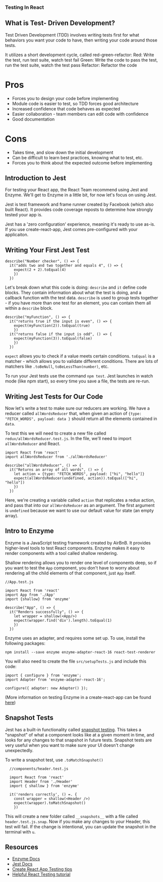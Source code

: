 ### Testing In React

## What is Test- Driven Development?
Test Driven Development (TDD) involves writing tests first for what behaviors you want your code to have, then writing your code around those tests.

It utilizes a short development cycle, called red-green-refactor:
Red: Write the test, run test suite, watch test fail
Green: Write the code to pass the test, run the test suite, watch the test pass
Refactor: Refactor the code

# Pros
- Forces you to design your code before implementing
- Module code is easier to test, so TDD forces good architecture
- Increased confidence that code behaves as expected
- Easier collaboration - team members can edit code with confidence
- Good documentation

# Cons
- Takes time, and slow down the initial development
- Can be difficult to learn best practices, knowing what to test, etc.
- Forces you to think about the expected outcome before implementing


## Introduction to Jest
For testing your React app, the React Team recommend using Jest and Enzyme.
We'll get to Enzyme in a little bit, for now let's focus on using Jest.

Jest is test framework and frame runner created by Facebook (which also built React). It provides code coverage reposts to determine how strongly tested your app is.

Jest has a 'zero configuration' experience, meaning it's ready to use as-is. If you use create-react-app, Jest comes pre-configured with your applicaiton.

## Writing Your First Jest Test
```
describe("Number checker", () => {
  it("adds two and two together and equals 4", () => {
    expect(2 + 2).toEqual(4)
    })
  })
```
Let's break down what this code is doing:
`describe` and `it` define code blocks. They contain information about what the test is doing, and a callback function with the test data.
`describe` is used to group tests together - if you have more than one test for an element, you can contain them all within a `describe` block.

```
describe("myFunction", () => {
  it("returns true if the input is even", () => {
    expect(myFunction(2)).toEqual(true)
    })
  it("returns false if the input is odd", () => {
    expect(myFunction(3)).toEqual(false)
    })
  })
```

`expect` allows you to check if a value meets certain conditions. `toEqual` is a matcher - which allows you to validate different conditions. There are lots of matchers like `.toBeNull`, `toBeLessThan(number)`, etc.


To run your Jest tests use the command `npm test`. Jest launches in watch mode (like npm start), so every time you save a file, the tests are re-run.


## Writing Jest Tests for Our Code
Now let's write a test to make sure our reducers are working. We have a reducer called `allWordsReducer` that, when given an action of `{type: "FETCH_WORDS", payload: data }` should return all the elements contained in `data`.

To test this we will need to create a new file called `redux/allWordsReducer.test.js`. In the file, we'll need to import `allWordsReducer` and React.

```
import React from 'react'
import allWordsReducer from './allWordsReducer'

describe("allWordsReducer", () => {
  it("Returns an array of all words", () => {
    let action = {type: "FETCH_WORDS", payload: ["hi", "hello"]}
    expect(allWordsReducer(undefined, action)).toEqual(["hi", "hello"])
    })
  })
```
Here, we're creating a variable called `action` that replicates a redux action, and pass that into our `allWordsReducer` as an argument. The first argument is `undefined` because we want to use our default value for state (an empty array).



## Intro to Enzyme
Enzyme is a JavaScript testing framework created by AirBnB. It provides higher-level tools to test React components. Enzyme makes it easy to render components with a tool called shallow rendering.

Shallow rendering allows you to render one level of components deep, so if you want to test the `App` component, you don't have to worry about rendering all the child elements of that component, just `App` itself.

```
//App.test.js

import React from 'react'
import App from './App'
import {shallow} from 'enzyme'

describe("App", () => {
  it("Renders successfully", () => {
    let wrapper = shallow(<App/>)
    expect(wrapper.find('div').length).toEqual(1)
    })
  })

```
Enzyme uses an adapter, and requires some set up. To use, install the following packages:

`npm install --save enzyme enzyme-adapter-react-16 react-test-renderer`

You will also need to create the file `src/setupTests.js` and include this code:
```
import { configure } from 'enzyme';
import Adapter from 'enzyme-adapter-react-16';

configure({ adapter: new Adapter() });
```

(More information on testing Enzyme in a create-react-app can be found [here](https://github.com/facebook/create-react-app/blob/master/packages/react-scripts/template/README.md#running-tests))

## Snapshot Tests
Jest has a built-in functionality called [snapshot testing](https://jestjs.io/docs/en/snapshot-testing). This takes a "snapshot" of what a component looks like at a given moment in time, and looks for any changes to that snapshot in future tests. Snapshot tests are very useful when you want to make sure your UI doesn't change unexpectedly.

To write a snapshot test, use `.toMatchSnapshot()`

```
  //components/header.test.js

  import React from 'react'
  import Header from './Header'
  import { shallow } from 'enzyme'

  it('renders correctly', () =. {
    const wrapper = shallow(<Header />)
    expect(wrapper).toMatchSnapshot()
    })
```

This will create a new folder called `__snapshots__` with a file called `header.test.js.snap`. Now if you make any changes to your Header, this test will fail. If the change is intentional, you can update the snapshot in the terminal with `u`.



## Resources

* [Enzyme Docs](https://airbnb.io/enzyme/)
* [Jest Docs](https://jestjs.io/docs/en/getting-started)
* [Create React App Testing tips](https://github.com/facebook/create-react-app/blob/master/packages/react-scripts/template/README.md#running-tests)
* [Helpful React Testing tutorial](https://testdriven.io/tdd-with-react-jest-and-enzyme-part-one)
